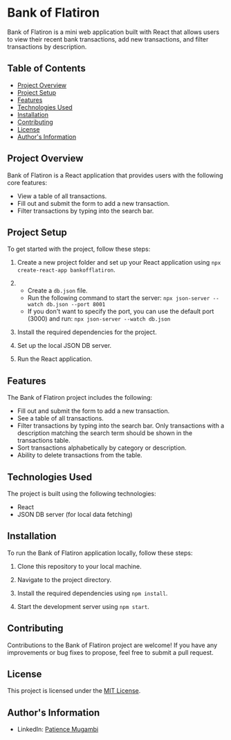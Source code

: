 # Bank of Flatiron

Bank of Flatiron is a mini web application built with React that allows users to view their recent bank transactions, add new transactions, and filter transactions by description. 

## Table of Contents

- [Project Overview](#project-overview)
- [Project Setup](#project-setup)
- [Features](#features)
- [Technologies Used](#technologies-used)
- [Installation](#installation)
- [Contributing](#contributing)
- [License](#license)
- [Author's Information](#authors-information)

## Project Overview

Bank of Flatiron is a React application that provides users with the following core features:

- View a table of all transactions.
- Fill out and submit the form to add a new transaction.
- Filter transactions by typing into the search bar.

## Project Setup

To get started with the project, follow these steps:

1. Create a new project folder and set up your React application using `npx create-react-app bankofflatiron`.

2. - Create a `db.json` file.
   - Run the following command to start the server: `npx json-server --watch db.json --port 8001`
   - If you don't want to specify the port, you can use the default port (3000) and run: `npx json-server --watch db.json`

3. Install the required dependencies for the project.

4. Set up the local JSON DB server.

5. Run the React application.

## Features

The Bank of Flatiron project includes the following:

- Fill out and submit the form to add a new transaction.
- See a table of all transactions.
- Filter transactions by typing into the search bar. Only transactions with a description matching the search term should be shown in the transactions table.
- Sort transactions alphabetically by category or description.
- Ability to delete transactions from the table.

## Technologies Used

The project is built using the following technologies:

- React
- JSON DB server (for local data fetching)

## Installation

To run the Bank of Flatiron application locally, follow these steps:

1. Clone this repository to your local machine.

2. Navigate to the project directory.

3. Install the required dependencies using `npm install`.

4. Start the development server using `npm start`.

## Contributing

Contributions to the Bank of Flatiron project are welcome! If you have any improvements or bug fixes to propose, feel free to submit a pull request.

## License

This project is licensed under the [MIT License](LICENSE).

## Author's Information

- LinkedIn: [Patience Mugambi](http://www.linkedin.com/in/patience-mugambi-7621b5249)
